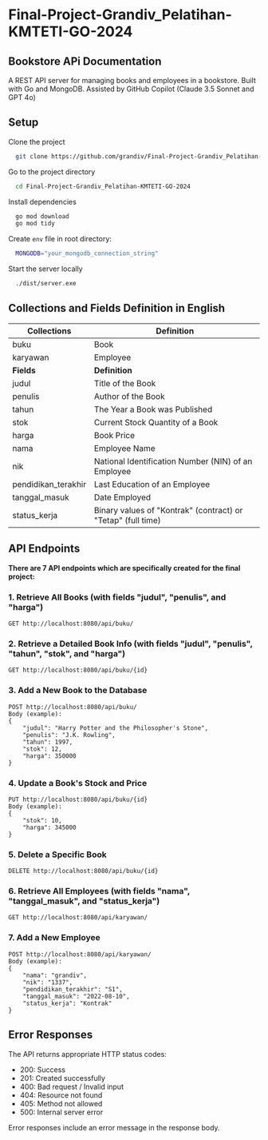 # Final-Project-Grandiv_Pelatihan-KMTETI-GO-2024

## Bookstore APi Documentation

A REST API server for managing books and employees in a bookstore. Built with Go and MongoDB. Assisted by GitHub Copilot (Claude 3.5 Sonnet and GPT 4o)

## Setup

Clone the project

```bash
  git clone https://github.com/grandiv/Final-Project-Grandiv_Pelatihan-KMTETI-GO-2024.git
```

Go to the project directory

```bash
  cd Final-Project-Grandiv_Pelatihan-KMTETI-GO-2024
```

Install dependencies

```bash
  go mod download
  go mod tidy
```

Create `env` file in root directory:

```bash
  MONGODB="your_mongodb_connection_string"
```

Start the server locally

```bash
  ./dist/server.exe
```

## Collections and Fields Definition in English

| **Collections**     | **Definition**                                               |
| ------------------- | ------------------------------------------------------------ |
| buku                | Book                                                         |
| karyawan            | Employee                                                     |
| **Fields**          | **Definition**                                               |
| judul               | Title of the Book                                            |
| penulis             | Author of the Book                                           |
| tahun               | The Year a Book was Published                                |
| stok                | Current Stock Quantity of a Book                             |
| harga               | Book Price                                                   |
| nama                | Employee Name                                                |
| nik                 | National Identification Number (NIN) of an Employee          |
| pendidikan_terakhir | Last Education of an Employee                                |
| tanggal_masuk       | Date Employed                                                |
| status_kerja        | Binary values of "Kontrak" (contract) or "Tetap" (full time) |

## API Endpoints

**There are 7 API endpoints which are specifically created for the final project:**

### 1. Retrieve All Books (with fields "judul", "penulis", and "harga")

```
GET http://localhost:8080/api/buku/
```

### 2. Retrieve a Detailed Book Info (with fields "judul", "penulis", "tahun", "stok", and "harga")

```
GET http://localhost:8080/api/buku/{id}
```

### 3. Add a New Book to the Database

```
POST http://localhost:8080/api/buku/
Body (example):
{
    "judul": "Harry Potter and the Philosopher's Stone",
    "penulis": "J.K. Rowling",
    "tahun": 1997,
    "stok": 12,
    "harga": 350000
}
```

### 4. Update a Book's Stock and Price

```
PUT http://localhost:8080/api/buku/{id}
Body (example):
{
    "stok": 10,
    "harga": 345000
}
```

### 5. Delete a Specific Book

```
DELETE http://localhost:8080/api/buku/{id}
```

### 6. Retrieve All Employees (with fields "nama", "tanggal_masuk", and "status_kerja")

```
GET http://localhost:8080/api/karyawan/
```

### 7. Add a New Employee

```
POST http://localhost:8080/api/karyawan/
Body (example):
{
    "nama": "grandiv",
    "nik": "1337",
    "pendidikan_terakhir": "S1",
    "tanggal_masuk": "2022-08-10",
    "status_kerja": "Kontrak"
}
```

## Error Responses

The API returns appropriate HTTP status codes:

- 200: Success
- 201: Created successfully
- 400: Bad request / Invalid input
- 404: Resource not found
- 405: Method not allowed
- 500: Internal server error

Error responses include an error message in the response body.
